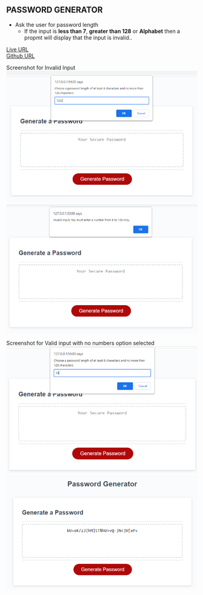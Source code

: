 ## PASSWORD GENERATOR

- Ask the user for password length
  - If the input is **less than 7**, **greater than 128** or **Alphabet** then a propmt will display that the input is invalid..

[Live URL](https://csarmiento17.github.io/password-generator/)\
[Github URL](https://github.com/csarmiento17/password-generator)

Screenshot for Invalid Input\
![password generator demo](./Assets/InvalidInput.png)
![password generator demo](./Assets/InvalidInput2.png)

Screenshot for Valid input with no numbers option selected\
![password generator demo](./Assets/ValidInput.png)
![password generator demo](./Assets/output.png)
